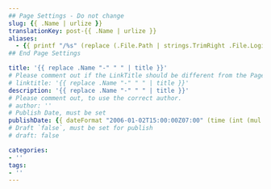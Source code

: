 ```yaml
---
## Page Settings - Do not change
slug: {{ .Name | urlize }}
translationKey: post-{{ .Name | urlize }}
aliases:
  - {{ printf "/%s" (replace (.File.Path | strings.TrimRight .File.LogicalName) "\\" "/") }}
## End Page Settings

title: '{{ replace .Name "-" " " | title }}'
# Please comment out if the LinkTitle should be different from the Page `title`.
# linktitle: '{{ replace .Name "-" " " | title }}'
description: '{{ replace .Name "-" " " | title }}'
# Please comment out, to use the correct author.
# author: ''
# Publish Date, must be set
publishDate: {{ dateFormat "2006-01-02T15:00:00Z07:00" (time (int (mul (div (sub (add now.Local.Unix 900) 1) 900) 900))) }}
# Draft `false`, must be set for publish
# draft: false

categories:
- ''
tags:
- ''
---
```

